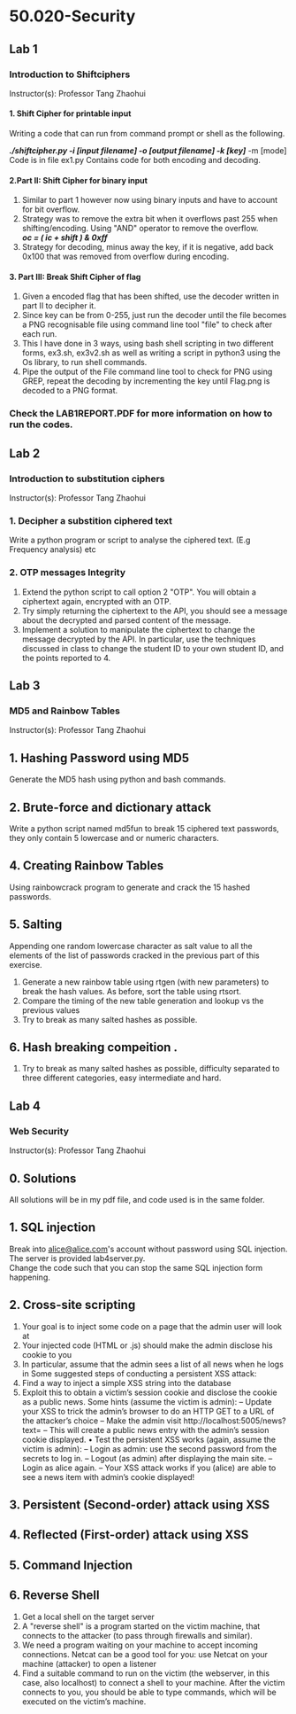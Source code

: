 # 50.020-Security

## Lab 1
### Introduction to Shiftciphers
Instructor(s): Professor Tang Zhaohui
#### 1. Shift Cipher for printable input
Writing a code that can run from command prompt or shell as the following.  
  
__*./shiftcipher.py -i [input filename] -o [output filename] -k [key]*__
-m [mode]  
Code is in file ex1.py
Contains code for both encoding and decoding.

#### 2.Part II: Shift Cipher for binary input
1. Similar to part 1 however now using binary inputs and have to account for bit overflow.  
2. Strategy was to remove the extra bit when it overflows past 255 when shifting/encoding. Using "AND" operator to remove the overflow.     
__*oc = ( ic + shift ) & 0xff*__   
3. Strategy for decoding, minus away the key, if it is negative, add back 0x100 that was removed from overflow during encoding.


#### 3. Part III: Break Shift Cipher of flag
1. Given a encoded flag that has been shifted, use the decoder written in part II to decipher it.  
2. Since key can be from 0-255, just run the decoder until the file becomes a PNG recognisable file using command line tool "file" to check after each run.
3. This I have done in 3 ways, using bash shell scripting in two different forms, ex3.sh, ex3v2.sh as well as writing a script in python3 using the Os library, to run shell commands.
4. Pipe the output of the File command line tool to check for PNG using GREP, repeat the decoding by incrementing the key until Flag.png is decoded to a PNG format.

### Check the LAB1REPORT.PDF for more information on how to run the codes.

## Lab 2 
### Introduction to substitution ciphers
Instructor(s): Professor Tang Zhaohui
### 1. Decipher a substition ciphered text
Write a python program or script to analyse the ciphered text. (E.g Frequency analysis) etc  
### 2. OTP messages Integrity 
1. Extend the python script to call option 2 "OTP". You will obtain a ciphertext again, encrypted
with an OTP.
2. Try simply returning the ciphertext to the API, you should see a message about the decrypted
and parsed content of the message.
3. Implement a solution to manipulate the ciphertext to change the message decrypted by the
API. In particular, use the techniques discussed in class to change the student ID to your
own student ID, and the points reported to 4.

## Lab 3  
### MD5 and Rainbow Tables  
Instructor(s): Professor Tang Zhaohui  
## 1. Hashing Password using MD5  
Generate the MD5 hash using python and bash commands.  
## 2. Brute-force and dictionary attack  
Write a python script named md5fun to break 15 ciphered text passwords, they only contain 5 lowercase and or numeric characters.  
## 4. Creating Rainbow Tables  
Using rainbowcrack program to generate and crack the 15 hashed passwords.  
## 5. Salting  
Appending one random lowercase character as salt value to all the elements of the list of passwords cracked in the previous part of this exercise.  
1. Generate a new rainbow table using rtgen (with new parameters) to break the hash values.
As before, sort the table using rtsort.
2. Compare the timing of the new table generation and lookup vs the previous values
3. Try to break as many salted hashes as possible.  
## 6. Hash breaking compeition . 
1. Try to break as many salted hashes as possible, difficulty separated to three different categories, easy intermediate and hard. 

## Lab 4  
### Web Security
Instructor(s): Professor Tang Zhaohui  
## 0. Solutions  
All solutions will be in my pdf file, and code used is in the same folder.
## 1. SQL injection 
Break into alice@alice.com's account without password using SQL injection. The server is provided lab4server.py.  
Change the code such that you can stop the same SQL injection form happening.
## 2. Cross-site scripting  
1. Your goal is to inject some code on a page that the admin user will look at
2. Your injected code (HTML or .js) should make the admin disclose his cookie to you
3. In particular, assume that the admin sees a list of all news when he logs in
Some suggested steps of conducting a persistent XSS attack:
4. Find a way to inject a simple XSS string into the database
5. Exploit this to obtain a victim’s session cookie and disclose the cookie as a public news.
Some hints (assume the victim is admin):
– Update your XSS to trick the admin’s browser to do an HTTP GET to a URL of the
attacker’s choice
– Make the admin visit http://localhost:5005/news?text=<adminsessioncookie>
– This will create a public news entry with the admin’s session cookie displayed.
• Test the persistent XSS works (again, assume the victim is admin):
– Login as admin: use the second password from the secrets to log in.
– Logout (as admin) after displaying the main site.
– Login as alice again.
– Your XSS attack works if you (alice) are able to see a news item with admin’s cookie
displayed!
## 3. Persistent (Second-order) attack using XSS
## 4. Reflected (First-order) attack using XSS
## 5. Command Injection  
## 6. Reverse Shell  
1. Get a local shell on the target server
2. A "reverse shell" is a program started on the victim machine, that connects to the attacker
(to pass through firewalls and similar).
3. We need a program waiting on your machine to accept incoming connections. Netcat can
be a good tool for you: use Netcat on your machine (attacker) to open a listener
4. Find a suitable command to run on the victim (the webserver, in this case, also localhost)
to connect a shell to your machine. After the victim connects to you, you should be able
to type commands, which will be executed on the victim’s machine.
